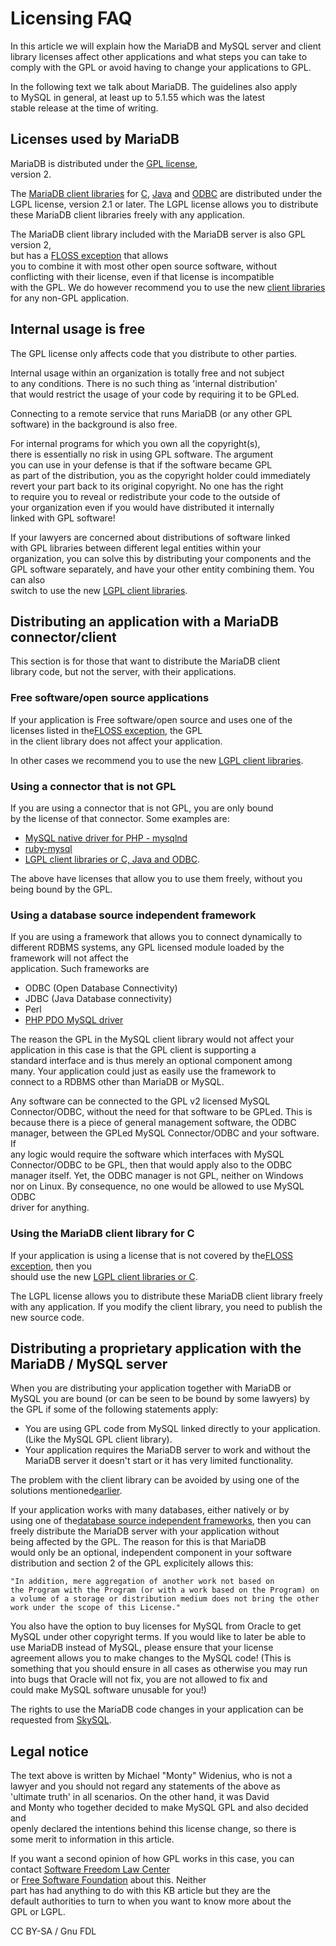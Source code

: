 # Licensing FAQ

In this article we will explain how the MariaDB and MySQL server and client library licenses affect other applications and what steps you can take to comply with the GPL or avoid having to change your applications to GPL.

In the following text we talk about MariaDB. The guidelines also apply\
to MySQL in general, at least up to 5.1.55 which was the latest\
stable release at the time of writing.

## Licenses used by MariaDB

MariaDB is distributed under the [GPL license](mariadb-licenses.md),\
version 2.

The [MariaDB client libraries](../../../../../clients-and-utilities/server-client-software/client-libraries/) for [C](https://app.gitbook.com/s/CjGYMsT2MVP4nd3IyW2L/mariadb-connector-c), [Java](https://app.gitbook.com/s/CjGYMsT2MVP4nd3IyW2L/mariadb-connector-j) and [ODBC](https://app.gitbook.com/s/CjGYMsT2MVP4nd3IyW2L/mariadb-connector-odbc) are distributed under the LGPL license, version 2.1 or later. The LGPL license allows you to distribute these MariaDB client libraries freely with any application.

The MariaDB client library included with the MariaDB server is also GPL version 2,\
but has a [FLOSS exception](mariadb-licenses.md) that allows\
you to combine it with most other open source software, without\
conflicting with their license, even if that license is incompatible\
with the GPL. We do however recommend you to use the new [client libraries](../../../../../clients-and-utilities/server-client-software/client-libraries/) for any non-GPL application.

## Internal usage is free

The GPL license only affects code that you distribute to other parties.

Internal usage within an organization is totally free and not subject\
to any conditions. There is no such thing as 'internal distribution'\
that would restrict the usage of your code by requiring it to be GPLed.

Connecting to a remote service that runs MariaDB (or any other GPL\
software) in the background is also free.

For internal programs for which you own all the copyright(s),\
there is essentially no risk in using GPL software. The argument\
you can use in your defense is that if the software became GPL\
as part of the distribution, you as the copyright holder could immediately\
revert your part back to its original copyright. No one has the right\
to require you to reveal or redistribute your code to the outside of\
your organization even if you would have distributed it internally\
linked with GPL software!

If your lawyers are concerned about distributions of software linked\
with GPL libraries between different legal entities within your\
organization, you can solve this by distributing your components and the\
GPL software separately, and have your other entity combining them. You can also\
switch to use the new [LGPL client libraries](../../../../../clients-and-utilities/server-client-software/client-libraries/).

## Distributing an application with a MariaDB connector/client

This section is for those that want to distribute the MariaDB client\
library code, but not the server, with their applications.

### Free software/open source applications

If your application is Free software/open source and uses one of the\
licenses listed in the[FLOSS exception](mariadb-licenses.md), the GPL\
in the client library does not affect your application.

In other cases we recommend you to use the new [LGPL client libraries](../../../../../clients-and-utilities/server-client-software/client-libraries/).

### Using a connector that is not GPL

If you are using a connector that is not GPL, you are only bound\
by the license of that connector. Some examples are:

* [MySQL native driver for PHP - mysqlnd](https://php.net/manual/en/book.mysqlnd.php)
* [ruby-mysql](https://raa.ruby-lang.org/project/ruby-mysql)
* [LGPL client libraries or C, Java and ODBC](../../../../../clients-and-utilities/server-client-software/client-libraries/).

The above have licenses that allow you to use them freely, without you\
being bound by the GPL.

### Using a database source independent framework

If you are using a framework that allows you to connect dynamically to\
different RDBMS systems, any GPL licensed module loaded by the framework will not affect the\
application. Such frameworks are

* ODBC (Open Database Connectivity)
* JDBC (Java Database connectivity)
* Perl
* [PHP PDO MySQL driver](https://php.net/manual/en/ref.pdo-mysql.php)

The reason the GPL in the MySQL client library would not affect your\
application in this case is that the GPL client is supporting a\
standard interface and is thus merely an optional component among\
many. Your application could just as easily use the framework to\
connect to a RDBMS other than MariaDB or MySQL.

Any software can be connected to the GPL v2 licensed MySQL\
Connector/ODBC, without the need for that software to be GPLed. This is\
because there is a piece of general management software, the ODBC\
manager, between the GPLed MySQL Connector/ODBC and your software. If\
any logic would require the software which interfaces with MySQL\
Connector/ODBC to be GPL, then that would apply also to the ODBC\
manager itself. Yet, the ODBC manager is not GPL, neither on Windows\
nor on Linux. By consequence, no one would be allowed to use MySQL ODBC\
driver for anything.

### Using the MariaDB client library for C

If your application is using a license that is not covered by the[FLOSS exception](mariadb-licenses.md), then you\
should use the new [LGPL client libraries or C](https://app.gitbook.com/s/CjGYMsT2MVP4nd3IyW2L/mariadb-connector-c).

The LGPL license allows you to distribute these MariaDB client library freely with any application. If you modify the client library, you need to publish the new source code.

## Distributing a proprietary application with the MariaDB / MySQL server

When you are distributing your application together with MariaDB or\
MySQL you are bound (or can be seen to be bound by some lawyers) by\
the GPL if some of the following statements apply:

* You are using GPL code from MySQL linked directly to your application. (Like the MySQL GPL client library).
* Your application requires the MariaDB server to work and without the MariaDB server it doesn't start or it has very limited functionality.

The problem with the client library can be avoided by using one of the\
solutions mentioned[earlier](licensing-faq.md#distributing-an-application-with-a-mariadb-connectorclient).

If your application works with many databases, either natively or by\
using one of the[database source independent frameworks](licensing-faq.md#using-a-database-source-independent-framework), then you can\
freely distribute the MariaDB server with your application without\
being affected by the GPL. The reason for this is that MariaDB\
would only be an optional, independent component in your software\
distribution and section 2 of the GPL explicitely allows this:

```
"In addition, mere aggregation of another work not based on
the Program with the Program (or with a work based on the Program) on
a volume of a storage or distribution medium does not bring the other
work under the scope of this License."
```

You also have the option to buy licenses for MySQL from Oracle to get\
MySQL under other copyright terms. If you would like to later be able to\
use MariaDB instead of MySQL, please ensure that your license\
agreement allows you to make changes to the MySQL code! (This is\
something that you should ensure in all cases as otherwise you may run\
into bugs that Oracle will not fix, you are not allowed to fix and\
could make MySQL software unusable for you!)

The rights to use the MariaDB code changes in your application can be\
requested from [SkySQL](https://www.skysql.com/about/contact).

## Legal notice

The text above is written by Michael "Monty" Widenius, who is not a\
lawyer and you should not regard any statements of the above as\
'ultimate truth' in all scenarios. On the other hand, it was David\
and Monty who together decided to make MySQL GPL and also decided and\
openly declared the intentions behind this license change, so there is\
some merit to information in this article.

If you want a second opinion of how GPL works in this case, you can\
contact [Software Freedom Law Center](https://www.softwarefreedom.org)\
or [Free Software Foundation](https://www.fsf.org) about this. Neither\
part has had anything to do with this KB article but they are the\
default authorities to turn to when you want to know more about the\
GPL or LGPL.

CC BY-SA / Gnu FDL
